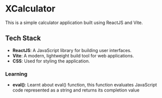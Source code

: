 # XCalculator

This is a simple calculator application built using ReactJS and Vite.

## Tech Stack

- **ReactJS**: A JavaScript library for building user interfaces.
- **Vite**: A modern, lightweight build tool for web applications.
- **CSS**: Used for styling the application.

### Learning
- **eval()**: Learnt about eval() function, this function evaluates JavaScript code represented as a string and returns its completion value
